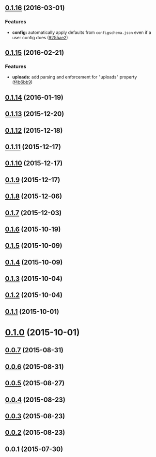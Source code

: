 <a name="0.1.16"></a>
## [0.1.16](https://github.com/nodecg/nodecg-bundle-parser/compare/v0.1.15...v0.1.16) (2016-03-01)


### Features

* **config:** automatically apply defaults from `configschema.json` even if a user config does ([9255ae2](https://github.com/nodecg/nodecg-bundle-parser/commit/9255ae2))



<a name="0.1.15"></a>
## [0.1.15](https://github.com/nodecg/nodecg-bundle-parser/compare/v0.1.14...v0.1.15) (2016-02-21)


### Features

* **uploads:** add parsing and enforcement for "uploads" property ([f4b6bb9](https://github.com/nodecg/nodecg-bundle-parser/commit/f4b6bb9))



<a name="0.1.14"></a>
## [0.1.14](https://github.com/nodecg/nodecg-bundle-parser/compare/v0.1.13...v0.1.14) (2016-01-19)




<a name="0.1.13"></a>
## [0.1.13](https://github.com/nodecg/nodecg-bundle-parser/compare/v0.1.12...v0.1.13) (2015-12-20)




<a name="0.1.12"></a>
## [0.1.12](https://github.com/nodecg/nodecg-bundle-parser/compare/v0.1.11...v0.1.12) (2015-12-18)




<a name="0.1.11"></a>
## [0.1.11](https://github.com/nodecg/nodecg-bundle-parser/compare/v0.1.10...v0.1.11) (2015-12-17)




<a name="0.1.10"></a>
## [0.1.10](https://github.com/nodecg/nodecg-bundle-parser/compare/v0.1.9...v0.1.10) (2015-12-17)




<a name="0.1.9"></a>
## [0.1.9](https://github.com/nodecg/nodecg-bundle-parser/compare/v0.1.8...v0.1.9) (2015-12-17)




<a name="0.1.8"></a>
## [0.1.8](https://github.com/nodecg/nodecg-bundle-parser/compare/v0.1.7...v0.1.8) (2015-12-06)




<a name="0.1.7"></a>
## [0.1.7](https://github.com/nodecg/nodecg-bundle-parser/compare/v0.1.6...v0.1.7) (2015-12-03)




<a name="0.1.6"></a>
## [0.1.6](https://github.com/nodecg/nodecg-bundle-parser/compare/v0.1.5...v0.1.6) (2015-10-19)




<a name="0.1.5"></a>
## [0.1.5](https://github.com/nodecg/nodecg-bundle-parser/compare/v0.1.4...v0.1.5) (2015-10-09)




<a name="0.1.4"></a>
## [0.1.4](https://github.com/nodecg/nodecg-bundle-parser/compare/v0.1.3...v0.1.4) (2015-10-09)




<a name="0.1.3"></a>
## [0.1.3](https://github.com/nodecg/nodecg-bundle-parser/compare/v0.1.2...v0.1.3) (2015-10-04)




<a name="0.1.2"></a>
## [0.1.2](https://github.com/nodecg/nodecg-bundle-parser/compare/v0.1.1...v0.1.2) (2015-10-04)




<a name="0.1.1"></a>
## [0.1.1](https://github.com/nodecg/nodecg-bundle-parser/compare/v0.1.0...v0.1.1) (2015-10-01)




<a name="0.1.0"></a>
# [0.1.0](https://github.com/nodecg/nodecg-bundle-parser/compare/v0.0.7...v0.1.0) (2015-10-01)




<a name="0.0.7"></a>
## [0.0.7](https://github.com/nodecg/nodecg-bundle-parser/compare/v0.0.6...v0.0.7) (2015-08-31)




<a name="0.0.6"></a>
## [0.0.6](https://github.com/nodecg/nodecg-bundle-parser/compare/v0.0.5...v0.0.6) (2015-08-31)




<a name="0.0.5"></a>
## [0.0.5](https://github.com/nodecg/nodecg-bundle-parser/compare/v0.0.4...v0.0.5) (2015-08-27)




<a name="0.0.4"></a>
## [0.0.4](https://github.com/nodecg/nodecg-bundle-parser/compare/v0.0.3...v0.0.4) (2015-08-23)




<a name="0.0.3"></a>
## [0.0.3](https://github.com/nodecg/nodecg-bundle-parser/compare/v0.0.2...v0.0.3) (2015-08-23)




<a name="0.0.2"></a>
## [0.0.2](https://github.com/nodecg/nodecg-bundle-parser/compare/v0.0.1...v0.0.2) (2015-08-23)




<a name="0.0.1"></a>
## 0.0.1 (2015-07-30)




